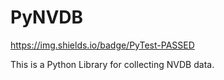 <h1>PyNVDB</h1>

https://img.shields.io/badge/PyTest-PASSED

This is a Python Library for collecting NVDB data.
